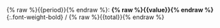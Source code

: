{% raw %}{{period}}{% endraw %}: __{% raw %}{{value}}{% endraw %}__{:.font-weight-bold} / {% raw %}{{total}}{% endraw %}